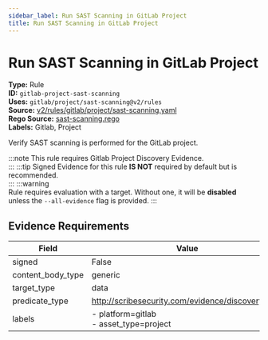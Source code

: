 ```yaml
---
sidebar_label: Run SAST Scanning in GitLab Project
title: Run SAST Scanning in GitLab Project
---  
```

# Run SAST Scanning in GitLab Project  
**Type:** Rule  
**ID:** `gitlab-project-sast-scanning`  
**Uses:** `gitlab/project/sast-scanning@v2/rules`  
**Source:** [v2/rules/gitlab/project/sast-scanning.yaml](https://github.com/scribe-public/sample-policies/blob/main/v2/rules/gitlab/project/sast-scanning.yaml)  
**Rego Source:** [sast-scanning.rego](https://github.com/scribe-public/sample-policies/blob/main/v2/rules/gitlab/project/sast-scanning.rego)  
**Labels:** Gitlab, Project  

Verify SAST scanning is performed for the GitLab project.

:::note 
This rule requires Gitlab Project Discovery Evidence.  
::: 
:::tip 
Signed Evidence for this rule **IS NOT** required by default but is recommended.  
::: 
:::warning  
Rule requires evaluation with a target. Without one, it will be **disabled** unless the `--all-evidence` flag is provided.
::: 

## Evidence Requirements  
| Field | Value |
|-------|-------|
| signed | False |
| content_body_type | generic |
| target_type | data |
| predicate_type | http://scribesecurity.com/evidence/discovery/v0.1 |
| labels | - platform=gitlab<br/>- asset_type=project |

